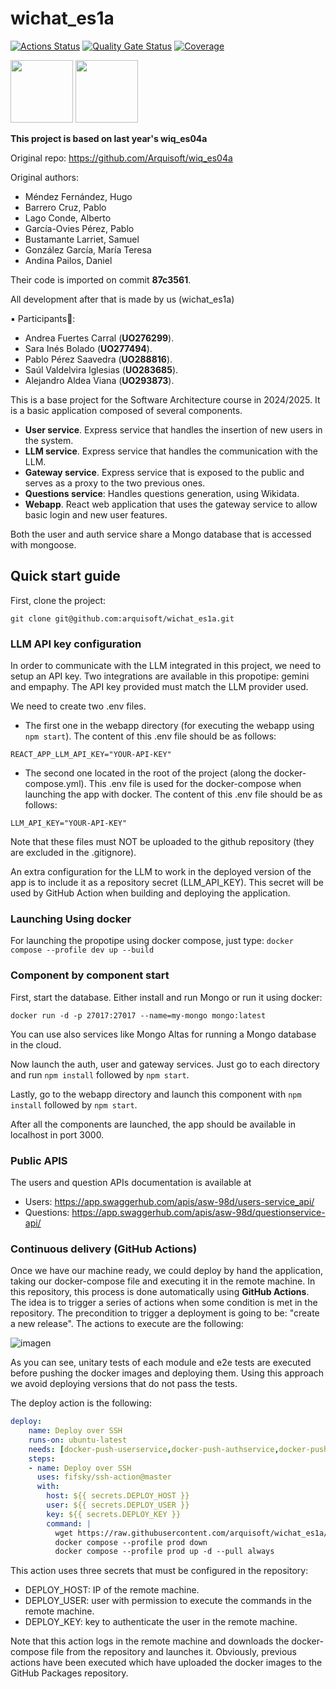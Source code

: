 # wichat_es1a

[![Actions Status](https://github.com/arquisoft/wichat_es1a/workflows/Build/badge.svg)](https://github.com/arquisoft/wichat_es1a/actions)
[![Quality Gate Status](https://sonarcloud.io/api/project_badges/measure?project=Arquisoft_wichat_es1a&metric=alert_status)](https://sonarcloud.io/summary/new_code?id=Arquisoft_wichat_es1a)
[![Coverage](https://sonarcloud.io/api/project_badges/measure?project=Arquisoft_wichat_es1a&metric=coverage)](https://sonarcloud.io/summary/new_code?id=Arquisoft_wichat_es1a)

<p float="left">
<img src="https://blog.wildix.com/wp-content/uploads/2020/06/react-logo.jpg" height="100">
<img src="https://miro.medium.com/max/365/1*Jr3NFSKTfQWRUyjblBSKeg.png" height="100">
</p>

**This project is based on last year's wiq_es04a**

Original repo: <https://github.com/Arquisoft/wiq_es04a>

Original authors:
- Méndez Fernández, Hugo
- Barrero Cruz, Pablo
- Lago Conde, Alberto
- García-Ovies Pérez, Pablo
- Bustamante Larriet, Samuel
- González García, María Teresa
- Andina Pailos, Daniel

Their code is imported on commit **87c3561**.

All development after that is made by us (wichat_es1a)

▪️ Participants👥:

- Andrea Fuertes Carral (**UO276299**). 
- Sara Inés Bolado (**UO277494**). 
- Pablo Pérez Saavedra (**UO288816**). 
- Saúl Valdelvira Iglesias (**UO283685**). 
- Alejandro Aldea Viana (**UO293873**). 

This is a base project for the Software Architecture course in 2024/2025.
It is a basic application composed of several components.

- **User service**. Express service that handles the insertion of new users in the system.
- **LLM service**. Express service that handles the communication with the LLM.
- **Gateway service**. Express service that is exposed to the public and serves as a proxy to the two previous ones.
- **Questions service**: Handles questions generation, using Wikidata.
- **Webapp**. React web application that uses the gateway service to allow basic login and new user features.

Both the user and auth service share a Mongo database that is accessed with mongoose.

## Quick start guide

First, clone the project:

```git clone git@github.com:arquisoft/wichat_es1a.git```

### LLM API key configuration

In order to communicate with the LLM integrated in this project, we need to setup an API key. Two integrations are available in this propotipe: gemini and empaphy. The API key provided must match the LLM provider used.

We need to create two .env files.
- The first one in the webapp directory (for executing the webapp using ```npm start```). The content of this .env file should be as follows:
```
REACT_APP_LLM_API_KEY="YOUR-API-KEY"
```
- The second one located in the root of the project (along the docker-compose.yml). This .env file is used for the docker-compose when launching the app with docker. The content of this .env file should be as follows:
```
LLM_API_KEY="YOUR-API-KEY"
```

Note that these files must NOT be uploaded to the github repository (they are excluded in the .gitignore).

An extra configuration for the LLM to work in the deployed version of the app is to include it as a repository secret (LLM_API_KEY). This secret will be used by GitHub Action when building and deploying the application.


### Launching Using docker
For launching the propotipe using docker compose, just type:
```docker compose --profile dev up --build```

### Component by component start
First, start the database. Either install and run Mongo or run it using docker:

```docker run -d -p 27017:27017 --name=my-mongo mongo:latest```

You can use also services like Mongo Altas for running a Mongo database in the cloud.

Now launch the auth, user and gateway services. Just go to each directory and run `npm install` followed by `npm start`.

Lastly, go to the webapp directory and launch this component with `npm install` followed by `npm start`.

After all the components are launched, the app should be available in localhost in port 3000.

### Public APIS

The users and question APIs documentation is available at
- Users: https://app.swaggerhub.com/apis/asw-98d/users-service_api/
- Questions: https://app.swaggerhub.com/apis/asw-98d/questionservice-api/

### Continuous delivery (GitHub Actions)
Once we have our machine ready, we could deploy by hand the application, taking our docker-compose file and executing it in the remote machine. In this repository, this process is done automatically using **GitHub Actions**. The idea is to trigger a series of actions when some condition is met in the repository. The precondition to trigger a deployment is going to be: "create a new release". The actions to execute are the following:

![imagen](https://github.com/user-attachments/assets/7ead6571-0f11-4070-8fe8-1bbc2e327ad2)


As you can see, unitary tests of each module and e2e tests are executed before pushing the docker images and deploying them. Using this approach we avoid deploying versions that do not pass the tests.

The deploy action is the following:

```yml
deploy:
    name: Deploy over SSH
    runs-on: ubuntu-latest
    needs: [docker-push-userservice,docker-push-authservice,docker-push-llmservice,docker-push-gatewayservice,docker-push-webapp]
    steps:
    - name: Deploy over SSH
      uses: fifsky/ssh-action@master
      with:
        host: ${{ secrets.DEPLOY_HOST }}
        user: ${{ secrets.DEPLOY_USER }}
        key: ${{ secrets.DEPLOY_KEY }}
        command: |
          wget https://raw.githubusercontent.com/arquisoft/wichat_es1a/master/docker-compose.yml -O docker-compose.yml
          docker compose --profile prod down
          docker compose --profile prod up -d --pull always
```

This action uses three secrets that must be configured in the repository:
- DEPLOY_HOST: IP of the remote machine.
- DEPLOY_USER: user with permission to execute the commands in the remote machine.
- DEPLOY_KEY: key to authenticate the user in the remote machine.

Note that this action logs in the remote machine and downloads the docker-compose file from the repository and launches it. Obviously, previous actions have been executed which have uploaded the docker images to the GitHub Packages repository.
